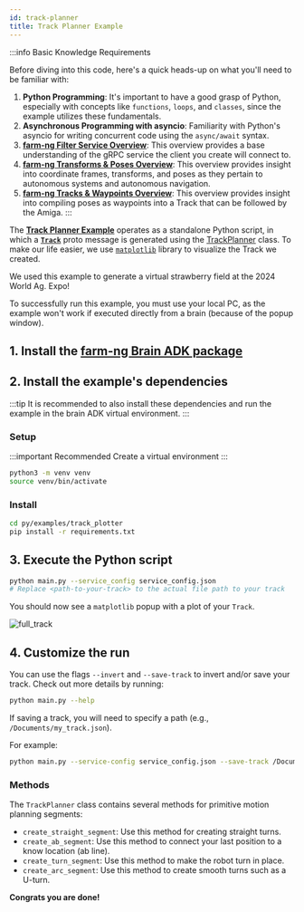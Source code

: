```yaml
---
id: track-planner
title: Track Planner Example
---
```


:::info Basic Knowledge Requirements

Before diving into this code, here's a quick heads-up on what you'll need to be familiar with:

1. **Python Programming**: It's important to have a good grasp of Python, especially with concepts
like `functions`, `loops`, and `classes`, since the example utilizes these fundamentals.
2. **Asynchronous Programming with asyncio**: Familiarity with Python's asyncio for writing concurrent
code using the `async/await` syntax.
3. **[farm-ng Filter Service Overview](/docs/concepts/filter_service/)**:
This overview provides a base understanding of the gRPC service the client you create will connect to.
4. [**farm-ng Transforms & Poses Overview**](/docs/concepts/transforms_and_poses/):
This overview provides insight into coordinate frames, transforms,
and poses as they pertain to autonomous systems and autonomous navigation.
5. [**farm-ng Tracks & Waypoints Overview**](/docs/concepts/tracks_and_waypoints/):
This overview provides insight into compiling poses as waypoints into a Track
that can be followed by the Amiga.
:::

The [**Track Planner Example**](https://github.com/farm-ng/farm-ng-amiga/blob/main/py/examples/track_planner/main.py)
operates as a standalone Python script,
in which a [**`Track`**](https://github.com/farm-ng/farm-ng-amiga/blob/main/protos/farm_ng/track/track.proto)
proto message is generated using the [TrackPlanner](https://github.com/farm-ng/farm-ng-amiga/blob/main/py/examples/track_planner/track_planner.py#L27)
class. To make our life easier, we use [`matplotlib`](https://matplotlib.org/) library to visualize
the Track we created.

We used this example to generate a virtual strawberry field at the 2024 World Ag. Expo!

To successfully run this example, you must use your local PC, as the example won't
work if executed directly from a brain (because of the popup window).

## 1. Install the [farm-ng Brain ADK package](/docs/brain/brain-install)

## 2. Install the example's dependencies

:::tip
It is recommended to also install these dependencies and run the
example in the brain ADK virtual environment.
:::

### Setup

:::important Recommended
Create a virtual environment
:::

```bash
python3 -m venv venv
source venv/bin/activate
```

### Install

```bash
cd py/examples/track_plotter
pip install -r requirements.txt
```

## 3. Execute the Python script

```bash
python main.py --service_config service_config.json
# Replace <path-to-your-track> to the actual file path to your track
```

You should now see a `matplotlib` popup with a plot of your `Track`.

![full_track](https://github.com/farm-ng/amiga-dev-kit/assets/53625197/d22590eb-92fd-421a-9e72-865a9edfcd4b)

## 4. Customize the run

You can use the flags `--invert` and `--save-track` to invert and/or save your track.
Check out more details by running:

```bash
python main.py --help
```

If saving a track, you will need to specify a path (e.g., `/Documents/my_track.json`).

For example:

```bash
python main.py --service-config service_config.json --save-track /Documents/my_track.json
```

### Methods

The `TrackPlanner` class contains several methods for primitive motion planning segments:

- `create_straight_segment`: Use this method for creating straight turns.
- `create_ab_segment`: Use this method to connect your last position to a know location (ab line).
- `create_turn_segment`: Use this method to make the robot turn in place.
- `create_arc_segment`: Use this method to create smooth turns such as a U-turn.

**Congrats you are done!**
